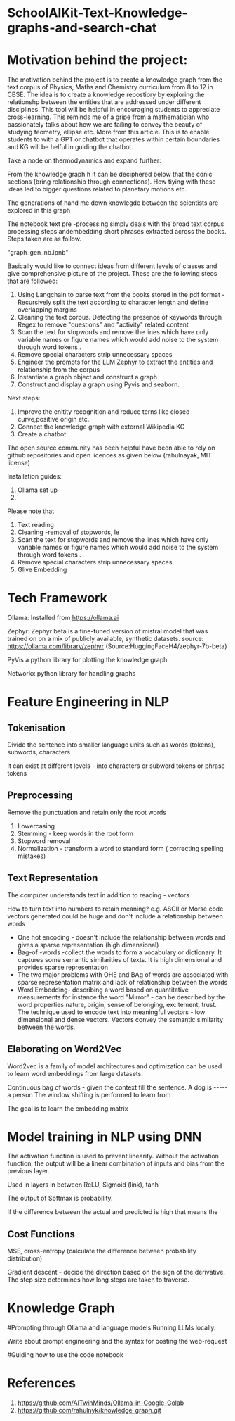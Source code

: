 # SchoolAIKit-Text-Knowledge-graphs-and-search-chat
# Motivation behind the project:

The motivation behind the project is to create a knowledge graph from the text corpus of Physics, Maths and Chemistry curriculum from 8 to 12 in CBSE. The idea is to create a knowledge repostiory by exploring the relationshp between the entities that are addressed under different disciplines. This tool will be helpful in encouraging students to appreciate cross-learning. This reminds me of a gripe from a mathematician who passionately talks about how we are failing to convey the beauty of studying feometry, ellipse etc. More from this article.  This is to enable students to with a GPT or chatbot that operates within certain boundaries and KG  will be helful in guiding the chatbot.

Take a node on thermodynamics and expand further:


From the knowledge graph h it can be deciphered below that the conic sections (bring relationship through connections). How tiying with these ideas led to bigger questions related to planetary motions etc.


The generations of hand me down knowlegde between the scientists are explored in this graph


The notebook text pre -processing simply deals with the broad text corpus processing steps andembedding short phrases extracted across the books. Steps taken are as follow.

"graph_gen_nb.ipnb"

Basically would like to connect ideas from different levels of classes and give comprehensive picture of the project.
These are the following steos that are followed:
1. Using Langchain to parse text from the books stored in the pdf format -Recursively split the text according to character length and define overlapping margins
2. Cleaning the text corpus. Detecting the presence of keywords through Regex to remove "questions" and "activity" related content
3. Scan the text for stopwords and remove the lines which have only variable names or figure names which would add noise to the system through word tokens .
4. Remove special characters strip unnecessary spaces
5. Engineer the prompts for the LLM Zephyr to extract the entities and relationship from the corpus
6. Instantiate a graph object and construct a graph
7. Construct and display a graph using Pyvis and seaborn.

Next steps:

1. Improve the enitity recognition and reduce terns like closed curve,positive origin etc.
2. Connect the knowledge graph with external Wikipedia KG
3. Create a chatbot 

The open source community has been helpful have been able to rely on github repositories and open licences as given below (rahulnayak, MIT license)


Installation guides:
1. Ollama set up 
2. 


Please note that 
1. Text reading
2. Cleaning -removal of stopwords, le
3. Scan the text for stopwords and remove the lines which have only variable names or figure names which would add noise to the system through word tokens .
4. Remove special characters strip unnecessary spaces
5. Glive Embedding

# Tech Framework

Ollama: Installed from https://ollama.ai

Zephyr: Zephyr beta is a fine-tuned  version of mistral model that was trained on on a mix of publicly available, synthetic datasets.
source: https://ollama.com/library/zephyr (Source:HuggingFaceH4/zephyr-7b-beta)

PyVis a python library for plotting the knowledge graph 

Networkx python library for handling graphs





# Feature Engineering in NLP

## Tokenisation
Divide the sentence into smaller language units such as words (tokens), subwords, characters

It can exist at different levels -  into characters or subword tokens or phrase tokens

## Preprocessing

Remove the punctuation and retain only the root words
1. Lowercasing
2. Stemming - keep words in the root form
3. Stopword removal
4. Normalization -  transform a word to standard form ( correcting spelling mistakes)


## Text Representation

The computer understands text in addition to reading - vectors

How to turn text into numbers to retain meaning?
 e.g. ASCII or Morse code vectors generated could be huge and don't include a relationship between words

- One hot encoding - doesn't include the relationship between words and gives a sparse representation (high dimensional)
- Bag-of -words -collect the words to form a vocabulary or dictionary. It captures some semantic similarities of texts. It is high dimensional and provides sparse representation
- The two major problems with OHE and BAg of words are associated with sparse representation matrix and lack of relationship between the words
- Word Embedding-  describing a word based on quantitative measurements
  for instance the word "Mirror" - can be described by the word properties nature, origin, sense of belonging, excitement, trust.
The technique used to encode text into meaningful vectors - low dimensional and dense vectors.
Vectors convey the semantic similarity between the words.

##  Elaborating on Word2Vec

Word2vec is a family of model architectures and optimization can be used to learn word embeddings from large datasets.

Continuous bag of words - given the context fill the sentence.
A dog is ----- a person
The window shifting is performed to learn from

The goal is to learn the embedding matrix 

# Model training in NLP using DNN

The activation function is used to prevent linearity. Without the activation function, the output will be a linear combination of inputs and bias from the previous layer.

Used in layers in between ReLU, Sigmoid (link), tanh 

The output of Softmax is probability.

If the difference between the actual and predicted is high that means the 

## Cost Functions

MSE, cross-entropy (calculate the difference between probability distribution)

Gradient descent - decide the direction based on the sign of the derivative. The step size determines how long steps are taken to traverse.

# Knowledge Graph 

#Prompting through Ollama and language models
Running LLMs locally.

Write about prompt engineering and the syntax for posting the web-request 

#Guiding how to use the code notebook

# References

1.  https://github.com/AITwinMinds/Ollama-in-Google-Colab
2. https://github.com/rahulnyk/knowledge_graph.git

